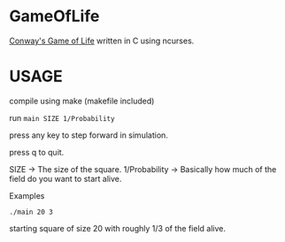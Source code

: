 GameOfLife
==========

<a href="http://en.wikipedia.org/wiki/Conway's_Game_of_Life">Conway's Game of Life</a> written in C using ncurses.



USAGE
=====

compile using make (makefile included)

run `main SIZE 1/Probability`

press any key to step forward in simulation.

press q to quit.

SIZE -> The size of the square.
1/Probability -> Basically how much of the field do you want to start alive.

Examples

`./main 20 3`

starting square of size 20 with roughly 1/3 of the field alive.
